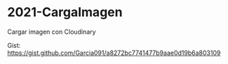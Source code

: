 # 2021-CargaImagen
Cargar imagen con Cloudinary

Gist:
https://gist.github.com/Garcia091/a8272bc7741477b9aae0d19b6a803109
